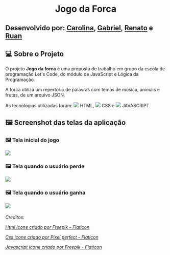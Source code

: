 <h1 align="center"> Jogo da Forca </h1>
<h2>Desenvolvido por: <a href="https://github.com/CaroMiau" target="_blank"><strong>Carolina</strong></a>,
        <a href="https://github.com/Gabriel-Leao" target="_blank"><strong>Gabriel</strong></a>,
        <a href="https://github.com/rrnato" target="_blank"><strong>Renato</strong></a> e
        <a href="https://github.com/rucp" target="_blank"><strong>Ruan</strong></a> </h2>

<h2> 💻 Sobre o Projeto</h2>
<p>O projeto <strong>Jogo da forca</strong> é uma proposta de trabalho em grupo da escola de programação Let's Code, do módulo de JavaScript e  Lógica da Programação.</p>
<p>A forca utiliza um repertório de palavras com temas de música, animais e frutas, de um arquivo JSON.</p>
<p> As tecnologias utilizadas foram: <img src="https://user-images.githubusercontent.com/88854028/156933760-558bf660-c4fb-4124-b8d4-6f1821b2b7f8.png"> HTML, <img src="https://user-images.githubusercontent.com/88854028/156933672-210d2cbc-14e4-4062-9390-f2a4d4ae9cee.png"> CSS e <img src="https://user-images.githubusercontent.com/88854028/156933721-1cc749a0-1178-41fc-8668-9a08c81235cd.png"> JAVASCRIPT.
<h2> 🖼️ Screenshot das telas da aplicação</h2>
<h3> 🖼️ Tela inicial do jogo</h3>
<img src="https://user-images.githubusercontent.com/88854028/156904611-ba689269-c376-4d77-9fc2-b4b8e9b29d6a.png">
<h3> 🖼️ Tela quando o usuário perde</h3>
<img src="https://user-images.githubusercontent.com/88854028/156904783-291c4434-f42b-49ca-b969-16e37fe78843.png">
<h3> 🖼️ Tela quando o usuário ganha</h3>
<img src="https://user-images.githubusercontent.com/88854028/156904813-2b3ae186-f84d-4325-8b46-96f6e0b25557.png">

<h6>
  <p>Créditos:</p>
  <p><a href="https://www.flaticon.com/br/icones-gratis/html" title="html ícones">Html ícone criado por Freepik - Flaticon</a></p>
  <p><a href="https://www.flaticon.com/br/icones-gratis/css" title="css ícones">Css ícone criado por Pixel perfect - Flaticon</a></p>
  <p><a href="https://www.flaticon.com/br/icones-gratis/javascript" title="javascript ícones">Javascript ícone criado por Freepik - Flaticon</a></p>
</h6>
